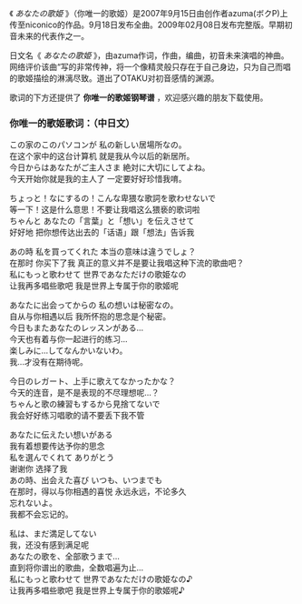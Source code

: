 

《 _あなたの歌姫_
》（你唯一的歌姬）是2007年9月15日由创作者azuma(ボクP)上传至niconico的作品。9月18日发布全曲。2009年02月08日发布完整版。早期初音未来的代表作之一。  
  
日文名《 _あなたの歌姫_
》，由azuma作词，作曲，编曲，初音未来演唱的神曲。网络评价该曲“写的非常传神，将一个像精灵般只存在于自己身边，只为自己而唱的歌姬描绘的淋漓尽致。道出了OTAKU对初音感情的渊源。  
  
歌词的下方还提供了 **你唯一的歌姬钢琴谱** ，欢迎感兴趣的朋友下载使用。

### 你唯一的歌姬歌词：（中日文）

この家のこのパソコンが 私の新しい居場所なの。  
在这个家中的这台计算机 就是我从今以后的新居所。  
今日からはあなたがご主人さま 絶対に大切にしてよね。  
今天开始你就是我的主人了 一定要好好珍惜我唷。

ちょっと！なにするの！こんな卑猥な歌詞を歌わせないで  
等一下！这是什么意思！不要让我唱这么猥亵的歌词啦  
ちゃんと あなたの「言葉」と「想い」を伝えさせて  
好好地 把你想传达出去的「话语」跟「想法」告诉我

あの時 私を買ってくれた 本当の意味は違うでしょ？  
在那时 你买下了我 真正的意义并不是要让我唱这种下流的歌曲吧？  
私にもっと歌わせて 世界であなただけの歌姫なの  
让我再多唱些歌吧 我是世界上专属于你的歌姬呢

あなたに出会ってからの 私の想いは秘密なの。  
自从与你相遇以后 我所怀抱的思念是个秘密。  
今日もまたあなたのレッスンがある…  
今天也有着与你一起进行的练习…  
楽しみに…してなんかいないわ。  
我…才没有在期待呢。

今日のレガート、上手に歌えてなかったかな？  
今天的连音，是不是表现的不尽理想呢…？  
ちゃんと歌の練習もするから見捨てないで  
我会好好练习唱歌的请不要丢下我不管

あなたに伝えたい想いがある  
我有着想要传达予你的思念  
私を選んでくれて ありがとう  
谢谢你 选择了我  
あの時、出会えた喜び いつも、いつまでも  
在那时，得以与你相遇的喜悦 永远永远，不论多久  
忘れないよ。  
我都不会忘记的。

私は、まだ満足してない  
我，还没有感到满足呢  
あなたの歌を、全部歌うまで…  
直到将你谱出的歌曲，全数唱遍为止…  
私にもっと歌わせて 世界であなただけの歌姫なの♪  
让我再多唱些歌吧 我是世界上专属于你的歌姬呢♪

